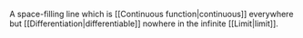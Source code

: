 A space-filling line which is [[Continuous function|continuous]] everywhere but [[Differentiation|differentiable]] nowhere in the infinite [[Limit|limit]].